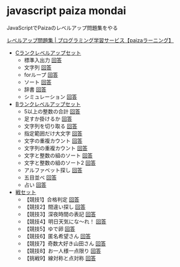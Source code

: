# javascript paiza mondai

JavaScriptでPaizaのレベルアップ問題集をやる

[レベルアップ問題集 | プログラミング学習サービス【paizaラーニング】](https://paiza.jp/works/mondai)

* [Cランクレベルアップセット](https://paiza.jp/works/mondai/c_rank_level_up_problems)
    * 標準入出力 [回答](cranklevelup/01.js)
    * 文字列 [回答](cranklevelup/02.js)
    * forループ [回答](cranklevelup/03.js)
    * ソート [回答](cranklevelup/04.js)
    * 辞書 [回答](cranklevelup/05.js)
    * シミュレーション [回答](cranklevelup/06.js)
* [Bランクレベルアップセット](https://paiza.jp/works/mondai/prob60/problem_index)
    * 5以上の整数の合計 [回答]()
    * 足すか掛けるか [回答]()
    * 文字列を切り取る [回答]()
    * 指定範囲だけ大文字 [回答]()
    * 文字の重複カウント [回答]()
    * 文字列の重複カウント [回答]()
    * 文字と整数の組のソート [回答]()
    * 文字と整数の組のソート2 [回答]()
    * アルファベット探し [回答]()
    * 五目並べ [回答]()
    * 占い [回答]()
* [戦セット](https://paiza.jp/works/mondai/warset/problem_index)
    * 【競技1】合格判定 [回答]()
    * 【競技2】間違い探し [回答]()
    * 【競技3】深夜時間の表記 [回答]()
    * 【競技4】明日天気にな〜れ！ [回答]()
    * 【競技5】ゆで卵 [回答]()
    * 【競技6】匿名希望さん [回答]()
    * 【競技7】奇数大好き山田さん [回答]()
    * 【競技8】お一人様一点限り [回答]()
    * 【挑戦9】線対称と点対称 [回答]()
